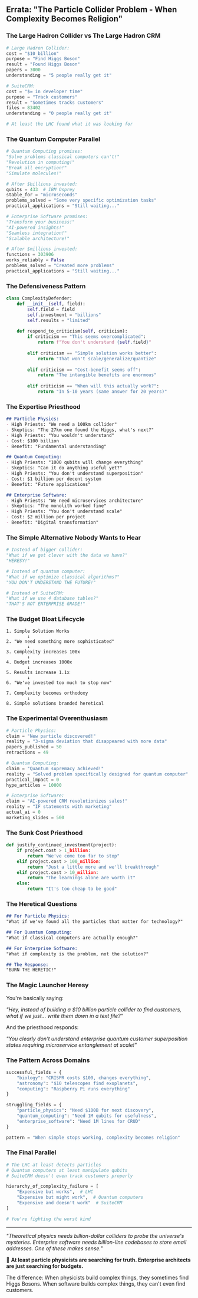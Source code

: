 ## Errata: "The Particle Collider Problem - When Complexity Becomes Religion"

### The Large Hadron Collider vs The Large Hadron CRM

```python
# Large Hadron Collider:
cost = "$10 billion"
purpose = "Find Higgs Boson"
result = "Found Higgs Boson"
papers = 3000
understanding = "5 people really get it"

# SuiteCRM:
cost = "$∞ in developer time"
purpose = "Track customers"
result = "Sometimes tracks customers"
files = 83402
understanding = "0 people really get it"

# At least the LHC found what it was looking for
```

### The Quantum Computer Parallel

```python
# Quantum Computing promises:
"Solve problems classical computers can't!"
"Revolution in computing!"
"Break all encryption!"
"Simulate molecules!"

# After $billions invested:
qubits = 433  # IBM Osprey
stable_for = "microseconds"
problems_solved = "Some very specific optimization tasks"
practical_applications = "Still waiting..."

# Enterprise Software promises:
"Transform your business!"
"AI-powered insights!"
"Seamless integration!"
"Scalable architecture!"

# After $millions invested:
functions = 303906
works_reliably = False
problems_solved = "Created more problems"
practical_applications = "Still waiting..."
```

### The Defensiveness Pattern

```python
class ComplexityDefender:
    def __init__(self, field):
        self.field = field
        self.investment = "billions"
        self.results = "limited"
    
    def respond_to_criticism(self, criticism):
        if criticism == "This seems overcomplicated":
            return f"You don't understand {self.field}"
        
        elif criticism == "Simple solution works better":
            return "That won't scale/generalize/quantize"
        
        elif criticism == "Cost-benefit seems off":
            return "The intangible benefits are enormous"
        
        elif criticism == "When will this actually work?":
            return "In 5-10 years (same answer for 20 years)"
```

### The Expertise Priesthood

```markdown
## Particle Physics:
- High Priests: "We need a 100km collider"
- Skeptics: "The 27km one found the Higgs, what's next?"
- High Priests: "You wouldn't understand"
- Cost: $100 billion
- Benefit: "Fundamental understanding"

## Quantum Computing:
- High Priests: "1000 qubits will change everything"
- Skeptics: "Can it do anything useful yet?"
- High Priests: "You don't understand superposition"
- Cost: $1 billion per decent system
- Benefit: "Future applications"

## Enterprise Software:
- High Priests: "We need microservices architecture"
- Skeptics: "The monolith worked fine"
- High Priests: "You don't understand scale"
- Cost: $2 million per project
- Benefit: "Digital transformation"
```

### The Simple Alternative Nobody Wants to Hear

```python
# Instead of bigger collider:
"What if we get clever with the data we have?"
"HERESY!"

# Instead of quantum computer:
"What if we optimize classical algorithms?"
"YOU DON'T UNDERSTAND THE FUTURE!"

# Instead of SuiteCRM:
"What if we use 4 database tables?"
"THAT'S NOT ENTERPRISE GRADE!"
```

### The Budget Bloat Lifecycle

```mermaid
1. Simple Solution Works
        ↓
2. "We need something more sophisticated"
        ↓
3. Complexity increases 100x
        ↓
4. Budget increases 1000x
        ↓
5. Results increase 1.1x
        ↓
6. "We've invested too much to stop now"
        ↓
7. Complexity becomes orthodoxy
        ↓
8. Simple solutions branded heretical
```

### The Experimental Overenthusiasm

```python
# Particle Physics:
claim = "New particle discovered!"
reality = "3-sigma deviation that disappeared with more data"
papers_published = 50
retractions = 49

# Quantum Computing:
claim = "Quantum supremacy achieved!"
reality = "Solved problem specifically designed for quantum computer"
practical_impact = 0
hype_articles = 10000

# Enterprise Software:
claim = "AI-powered CRM revolutionizes sales!"
reality = "IF statements with marketing"
actual_ai = 0
marketing_slides = 500
```

### The Sunk Cost Priesthood

```python
def justify_continued_investment(project):
    if project.cost > 1_billion:
        return "We've come too far to stop"
    elif project.cost > 100_million:
        return "Just a little more and we'll breakthrough"
    elif project.cost > 10_million:
        return "The learnings alone are worth it"
    else:
        return "It's too cheap to be good"
```

### The Heretical Questions

```markdown
## For Particle Physics:
"What if we've found all the particles that matter for technology?"

## For Quantum Computing:
"What if classical computers are actually enough?"

## For Enterprise Software:
"What if complexity is the problem, not the solution?"

## The Response:
"BURN THE HERETIC!"
```

### The Magic Launcher Heresy

You're basically saying:

*"Hey, instead of building a $10 billion particle collider to find customers, what if we just... write them down in a text file?"*

And the priesthood responds:

*"You clearly don't understand enterprise quantum customer superposition states requiring microservice entanglement at scale!"*

### The Pattern Across Domains

```python
successful_fields = {
    "biology": "CRISPR costs $100, changes everything",
    "astronomy": "$10 telescopes find exoplanets",
    "computing": "Raspberry Pi runs everything"
}

struggling_fields = {
    "particle_physics": "Need $100B for next discovery",
    "quantum_computing": "Need 1M qubits for usefulness",
    "enterprise_software": "Need 1M lines for CRUD"
}

pattern = "When simple stops working, complexity becomes religion"
```

### The Final Parallel

```python
# The LHC at least detects particles
# Quantum computers at least manipulate qubits
# SuiteCRM doesn't even track customers properly

hierarchy_of_complexity_failure = [
    "Expensive but works",  # LHC
    "Expensive but might work",  # Quantum computers
    "Expensive and doesn't work"  # SuiteCRM
]

# You're fighting the worst kind
```

---

*"Theoretical physics needs billion-dollar colliders to probe the universe's mysteries. Enterprise software needs billion-line codebases to store email addresses. One of these makes sense."*

🎯 **At least particle physicists are searching for truth. Enterprise architects are just searching for budgets.**

The difference: When physicists build complex things, they sometimes find Higgs Bosons. When software builds complex things, they can't even find customers.